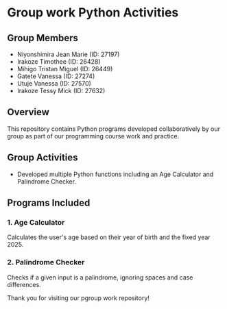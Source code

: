 # Group work Python Activities

## Group Members

- Niyonshimira Jean Marie (ID: 27197)  
- Irakoze Timothee (ID: 26428)  
- Mihigo Tristan Miguel (ID: 26449)  
- Gatete Vanessa (ID: 27274)  
- Utuje Vanessa (ID: 27570)  
- Irakoze Tessy Mick (ID: 27632)  

## Overview

This repository contains Python programs developed collaboratively by our group as part of our programming course work and practice.

## Group Activities

- Developed multiple Python functions including an Age Calculator and Palindrome Checker.

## Programs Included

### 1. Age Calculator  
Calculates the user's age based on their year of birth and the fixed year 2025.

### 2. Palindrome Checker  
Checks if a given input is a palindrome, ignoring spaces and case differences.

Thank you for visiting our pgroup work  repository!
